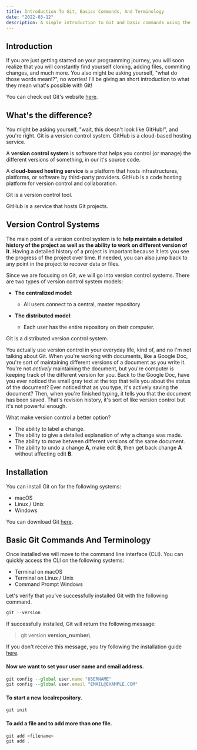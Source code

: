 ```yaml
---
title: Introduction To Git, Basics Commands, And Terminology
date: "2022-03-12"
description: A simple introduction to Git and basic commands using the CLI.
---
```


## Introduction

If you are just getting started on your programming journey, you will soon realize that you will constantly find yourself cloning, adding files, commiting changes, and much more. You also might be asking yourself, "what do those words mean!?", no worries! I'll be giving an short introduction to what they mean what's possible with Git!

You can check out Git's website [here](https://git-scm.com/).

## What's the difference?

You might be asking yourself, "wait, this doesn't look like GitHub!", and you're right. Git is a version control system. GitHub is a cloud-based hosting service.

A **version control system** is software that helps you control (or manage) the different versions of something, in our it's source code.

A **cloud-based hosting service** is a platform that hosts infrastructures, platforms, or software by third-party providers. GitHub is a code hosting platform for version control and collaboration.

Git is a version control tool.

GitHub is a service that hosts Git projects.

## Version Control Systems

The main point of a version control system is to **help maintain a detailed history of the project as well as the ability to work on different version of it**. Having a detailed history of a project is important because it lets you see the progress of the project over time. If needed, you can also jump back to any point in the project to recover data or files.

Since we are focusing on Git, we will go into version control systems. There are two types of version control system models:

- **The centralized model**:

  - All users connect to a central, master repository

- **The distributed model**:
  - Each user has the entire repository on their computer.

Git is a distributed version control system.

You actually use version control in your everyday life, kind of, and no I'm not talking about Git. When you're working with documents, like a Google Doc, you're sort of maintaining different versions of a document as you write it. You're not _actively_ maintaining the document, but you're computer is keeping track of the different version for you. Back to the Google Doc, have you ever noticed the small gray text at the top that tells you about the status of the document? Ever noticed that as you type, it's actively saving the document? Then, when you're finished typing, it tells you that the document has been saved. That's revision history, it's sort of like version control but it's not powerful enough.

What make version control a better option?

- The ability to label a change.
- The ability to give a detailed explanation of why a change was made.
- The ability to move between different versions of the same document.
- The ability to undo a change **A**, make edit **B**, then get back change **A** without affecting edit **B**.

## Installation

You can install Git on for the following systems:

- macOS
- Linux / Unix
- Windows

You can download Git [here](https://git-scm.com/downloads).

## Basic Git Commands And Terminology

Once installed we will move to the command line interface (CLI). You can quickly access the CLI on the following systems:

- Terminal on macOS
- Terminal on Linux / Unix
- Command Prompt Windows

Let's verify that you've successfully installed Git with the following command.

```js
git --version
```

If successfully installed, Git will return the following message:

> git version **version_number**\

If you don't receive this message, you try following the installation guide [here](https://git-scm.com/book/en/v2/Getting-Started-Installing-Git).

#### Now we want to set your user name and email address.

```js
git config --global user.name "USERNAME"
git config --global user.email "EMAIL@EXAMPLE.COM"
```

#### To start a new localrepository.

```js
git init
```

#### To add a file and to add more than one file.

```js
git add <filename>
git add .
```

####
